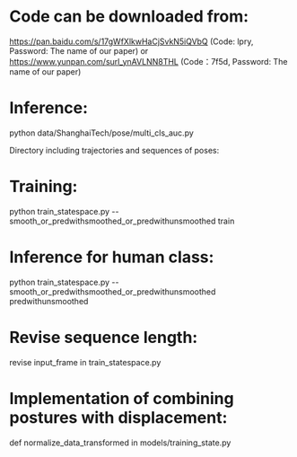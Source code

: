 # Code can be downloaded from: 
https://pan.baidu.com/s/17gWfXlkwHaCjSvkN5iQVbQ (Code: lpry, Password: The name of our paper) 
or 
https://www.yunpan.com/surl_ynAVLNN8THL (Code：7f5d, Password: The name of our paper) 

# Inference: 
python data/ShanghaiTech/pose/multi_cls_auc.py 

Directory including trajectories and sequences of poses:

# Training:
python train_statespace.py --smooth_or_predwithsmoothed_or_predwithunsmoothed train 

# Inference for human class:
python train_statespace.py --smooth_or_predwithsmoothed_or_predwithunsmoothed predwithunsmoothed 

# Revise sequence length:
revise input_frame in train_statespace.py 

# Implementation of combining postures with displacement: 
def normalize_data_transformed  in  models/training_state.py 
